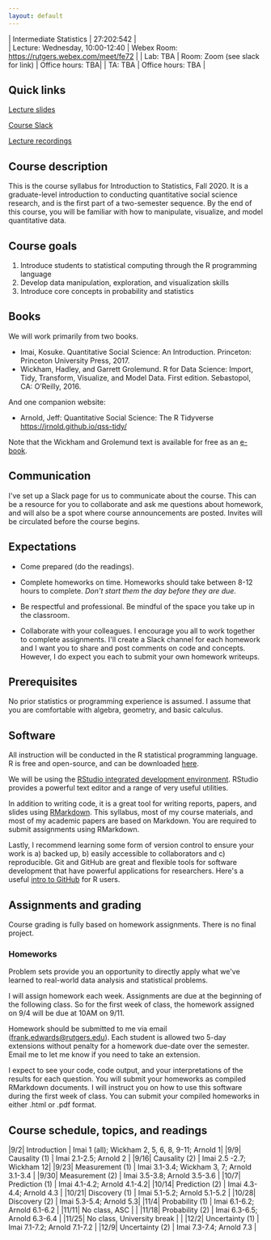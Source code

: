 ```yaml
---
layout: default
---
```


| Intermediate Statistics   | 27:202:542 |  
| Lecture: Wednesday, 10:00-12:40   | Webex Room: https://rutgers.webex.com/meet/fe72 |
| Lab: TBA | Room: Zoom (see slack for link) | Office hours: TBA|
| TA: TBA | Office hours: TBA | 

## Quick links

[Lecture slides](https://github.com/f-edwards/intro_stats/tree/master/slides)

[Course Slack](https://introstatsfall2020.slack.com)

[Lecture recordings](https://www.youtube.com/user/frankalready)

## Course description

This is the course syllabus for Introduction to Statistics, Fall 2020. It is a graduate-level introduction to conducting quantitative social science research, and is the first part of a two-semester sequence. By the end of this course, you will be familiar with how to manipulate, visualize, and model quantitative data.

## Course goals

1. Introduce students to statistical computing through the R programming language
2. Develop data manipulation, exploration, and visualization skills
3. Introduce core concepts in probability and statistics

## Books

We will work primarily from two books. 

- Imai, Kosuke. Quantitative Social Science: An Introduction. Princeton: Princeton University Press, 2017.
- Wickham, Hadley, and Garrett Grolemund. R for Data Science: Import, Tidy, Transform, Visualize, and Model Data. First edition. Sebastopol, CA: O’Reilly, 2016.

And one companion website:

- Arnold, Jeff: Quantitative Social Science: The R Tidyverse https://jrnold.github.io/qss-tidy/

Note that the Wickham and Grolemund text is available for free as an [e-book](https://r4ds.had.co.nz/).

## Communication

I've set up a Slack page for us to communicate about the course. This can be a resource for you to collaborate and ask me questions about homework, and will also be a spot where course announcements are posted. Invites will be circulated before the course begins.

## Expectations

- Come prepared (do the readings). 

- Complete homeworks on time. Homeworks should take between 8-12 hours to complete. *Don't start them the day before they are due.*

- Be respectful and professional. Be mindful of the space you take up in the classroom.

- Collaborate with your colleagues. I encourage you all to work together to complete assignments. I'll create a Slack channel for each homework and I want you to share and post comments on code and concepts. However, I do expect you each to submit your own homework writeups. 

## Prerequisites

No prior statistics or programming experience is assumed. I assume that you are comfortable with algebra, geometry, and basic calculus.

## Software

All instruction will be conducted in the R statistical programming language. R is free and open-source, and can be downloaded [here](https://cran.r-project.org/).

We will be using the [RStudio integrated development environment](https://www.rstudio.com/products/rstudio/download/). RStudio provides a powerful text editor and a range of very useful utilities. 

In addition to writing code, it is a great tool for writing reports, papers, and slides using [RMarkdown](https://rmarkdown.rstudio.com/lesson-1.html). This syllabus, most of my course materials, and most of my academic papers are based on Markdown. You are required to submit assignments using RMarkdown. 

Lastly, I recommend learning some form of version control to ensure your work is a) backed up, b) easily accessible to collaborators and c) reproducible. Git and GitHub are great and flexible tools for software development that have powerful applications for researchers. Here's a useful [intro to GitHub](https://happygitwithr.com/) for R users.

## Assignments and grading

Course grading is fully based on homework assignments. There is no final project.

### Homeworks

Problem sets provide you an opportunity to directly apply what we've learned to real-world data analysis and statistical problems. 

I will assign homework each week. Assignments are due at the beginning of the following class. So for the first week of class, the homework assigned on 9/4 will be due at 10AM on 9/11. 

Homework should be submitted to me via email (frank.edwards@rutgers.edu). Each student is allowed two 5-day extensions without penalty for a homework due-date over the semester. Email me to let me know if you need to take an extension.

I expect to see your code, code output, and your interpretations of the results for each question. You will submit your homeworks as compiled RMarkdown documents. I will instruct you on how to use this software during the first week of class. You can submit your compiled homeworks in either .html or .pdf format.

## Course schedule, topics, and readings

|9/2| Introduction | Imai 1 (all); Wickham 2, 5, 6, 8, 9-11; Arnold 1|
|9/9| Causality (1) | Imai 2.1-2.5; Arnold 2 |
|9/16| Causality (2) | Imai 2.5 -2.7; Wickham 12| 
|9/23| Measurement (1) | Imai 3.1-3.4; Wickham 3, 7; Arnold 3.1-3.4 |
|9/30| Measurement (2) | Imai 3.5-3.8; Arnold 3.5-3.6 |
|10/7| Prediction (1) | Imai 4.1-4.2; Arnold 4.1-4.2|
|10/14| Prediction (2) | Imai 4.3-4.4; Arnold 4.3 | 
|10/21| Discovery (1) | Imai 5.1-5.2; Arnold 5.1-5.2 |
|10/28| Discovery (2) | Imai 5.3-5.4; Arnold 5.3|
|11/4| Probability (1) | Imai 6.1-6.2; Arnold 6.1-6.2 |
|11/11| No class, ASC |  |
|11/18| Probability (2) | Imai 6.3-6.5; Arnold 6.3-6.4 | 
|11/25| No class, University break |  |
|12/2| Uncertainty (1) | Imai 7.1-7.2; Arnold 7.1-7.2 |
|12/9| Uncertainty (2) | Imai 7.3-7.4; Arnold 7.3 |
